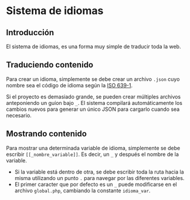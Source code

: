 # Sistema de idiomas
## Introducción
El sistema de idiomas, es una forma muy simple de traducir toda la web.

## Traduciendo contenido
Para crear un idioma, simplemente se debe crear un archivo `.json` cuyo nombre sea el código de idioma según la [ISO 639-1](https://en.wikipedia.org/wiki/ISO_639-1).

Si el proyecto es demasiado grande, se pueden crear múltiples archivos anteponiendo un guíon bajo `_`. El sistema compilará automáticamente los cambios nuevos para generar un único JSON para cargarlo cuando sea necesario.

## Mostrando contenido
Para mostrar una determinada variable de idioma, simplemente se debe escribir `[[_nombre_variable]]`. Es decir, un `_` y después el nombre de la variable.

* Si la variable está dentro de otra, se debe escribir toda la ruta hacia la misma utilizando un punto `.` para navegar por las diferentes variables.
* El primer caracter que por defecto es un `_` puede modificarse en el archivo `global.php`, cambiando la constante `idioma_var`.
